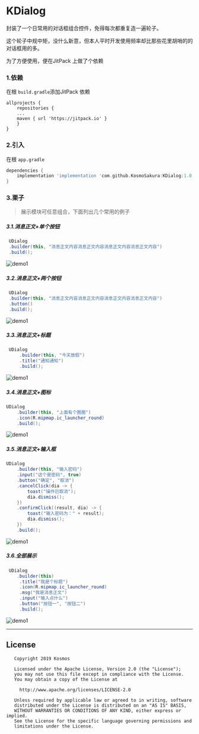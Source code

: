 # KDialog
封装了一个日常用的对话框组合控件，免得每次都重复造一遍轮子。

这个轮子中规中矩，没什么新意，但本人平时开发使用频率却比那些花里胡哨的的对话框用的多。

为了方便使用，便在JitPack 上做了个依赖

### 1.依赖

在根 `build.gradle`添加JitPack 依赖

```
allprojects {
	repositories {
	...
	maven { url 'https://jitpack.io' }
	}
}
```

### 2.引入

在根 `app.gradle`

```gradle
dependencies {
	implementation 'implementation 'com.github.KosmoSakura:KDialog:1.0.0'
}
```
### 3.栗子

> 展示模块可任意组合，下面列出几个常用的例子

##### 3.1.消息正文+单个按钮

```java
 UDialog
 .builder(this, "消息正文内容消息正文内容消息正文内容消息正文内容")
 .build();
```

![demo1](https://github.com/KosmoSakura/KDialog/blob/master/img/1.gif)

##### 3.2.消息正文+两个按钮

```java
 UDialog
 .builder(this, "消息正文内容消息正文内容消息正文内容消息正文内容")
 .button()
 .build();
```

![demo1](https://github.com/KosmoSakura/KDialog/blob/master/img/2.gif)

##### 3.3.消息正文+标题

```java
 UDialog
     .builder(this, "今天放假")
     .title("通知通知")
     .build();
```

![demo1](https://github.com/KosmoSakura/KDialog/blob/master/img/3.gif)

##### 3.4.消息正文+图标

```java
UDialog
    .builder(this, "上面有个圈圈")
    .icon(R.mipmap.ic_launcher_round)
    .build();
```

![demo1](https://github.com/KosmoSakura/KDialog/blob/master/img/4.gif)

##### 3.5.消息正文+输入框

```java
UDialog
	.builder(this, "输入密码")
    .input("这个是密码", true)
    .button("确定", "取消")
    .cancelClick(dia -> {
        toast("操作已取消");
        dia.dismiss();
    })
    .confirmClick((result, dia) -> {
        toast("输入密码为：" + result);
        dia.dismiss();
    })
    .build();
```

![demo1](https://github.com/KosmoSakura/KDialog/blob/master/img/5.gif)

##### 3.6.全部展示

```java
 UDialog
 	.builder(this)
     .title("我是个标题")
     .icon(R.mipmap.ic_launcher_round)
     .msg("我是消息正文")
     .input("输入点什么")
     .button("按钮一", "按钮二")
     .build();
```

![demo1](https://github.com/KosmoSakura/KDialog/blob/master/img/6.gif)

---

## License

```
   Copyright 2019 Kosmos

   Licensed under the Apache License, Version 2.0 (the "License");
   you may not use this file except in compliance with the License.
   You may obtain a copy of the License at

     http://www.apache.org/licenses/LICENSE-2.0

   Unless required by applicable law or agreed to in writing, software
   distributed under the License is distributed on an "AS IS" BASIS,
   WITHOUT WARRANTIES OR CONDITIONS OF ANY KIND, either express or implied.
   See the License for the specific language governing permissions and
   limitations under the License.
```